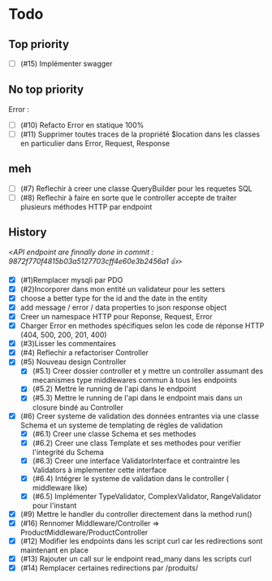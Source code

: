 # Todo

## Top priority

- [ ] (#15) Implémenter swagger

## No top priority

Error :

- [ ] (#10) Refacto Error en statique 100%
- [ ] (#11) Supprimer toutes traces de la propriété $location dans les classes en particulier dans Error, Request, Response

## meh

- [ ] (#7) Reflechir à creer une classe QueryBuilder pour les requetes SQL
- [ ] (#8) Reflechir à faire en sorte que le controller accepte de traiter plusieurs méthodes HTTP par endpoint

## History

<_API endpoint are finnally done in commit : 9872f770f4815b03a5127703cff4e60e3b2456a1 👍_>

- [x] (#1)Remplacer mysqli par PDO
- [x] (#2)Incorporer dans mon entité un validateur pour les setters
- [x] choose a better type for the id and the date in the entity
- [x] add message / error / data properties to json response object
- [x] Creer un namespace HTTP pour Reponse, Request, Error
- [x] Charger Error en methodes spécifiques selon les code de réponse HTTP (404, 500, 200, 201, 400)
- [x] (#3)Lisser les commentaires
- [x] (#4) Reflechir a refactoriser Controller
- [x] (#5) Nouveau design Controller
  - [x] (#5.1) Creer dossier controller et y mettre un controller assumant des mecanismes type middlewares commun à tous les endpoints
  - [x] (#5.2) Mettre le running de l'api dans le endpoint
  - [x] (#5.3) Mettre le running de l'api dans le endpoint mais dans un closure bindé au Controller
- [x] (#6) Creer systeme de validation des données entrantes via une classe Schema et un systeme de templating de règles de validation
  - [x] (#6.1) Creer une classe Schema et ses methodes
  - [x] (#6.2) Creer une class Template et ses methodes pour verifier l'integrité du Schema
  - [x] (#6.3) Creer une interface ValidatorInterface et contraintre les Validators à implementer cette interface
  - [x] (#6.4) Intégrer le systeme de validation dans le controller ( middleware like)
  - [x] (#6.5) Implémenter TypeValidator, ComplexValidator, RangeValidator pour l'instant
- [x] (#9) Mettre le handler du controller directement dans la method run()
- [x] (#16) Rennomer Middleware/Controller => ProductMiddleware/ProductController
- [x] (#12) Modifier les endpoints dans les script curl car les redirections sont maintenant en place
- [x] (#13) Rajouter un call sur le endpoint read_many dans les scripts curl
- [x] (#14) Remplacer certaines redirections par /produits/
